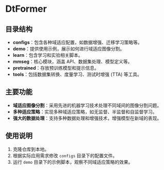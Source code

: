 # DtFormer 

## 目录结构

- **configs**：包含各种域适应配置，如数据增强、迁移学习策略等。
- **demo**：提供使用示例，展示如何进行域适应图像分割。
- **learn**：包含学习和实验相关脚本。
- **mmseg**：核心模块，涵盖 API、数据集处理、模型定义等。
- **pretrained**：存放预训练模型和提示信息。
- **tools**：包括数据集转换、度量学习、测试时增强 (TTA) 等工具。

## 主要功能

- **域适应图像分割**：采用先进的机器学习技术处理不同域间的图像分割问题。
- **多种适应策略**：实现多种域适应策略，如无监督、半监督和自监督学习。
- **强大的数据处理**：支持多种数据处理和增强技术，增强模型在新域的表现。

## 使用说明

1. 克隆仓库到本地。
2. 根据实际应用需求修改 `configs` 目录下的配置文件。
3. 运行 `demo` 目录下的示例脚本，观察不同域适应策略的效果。

